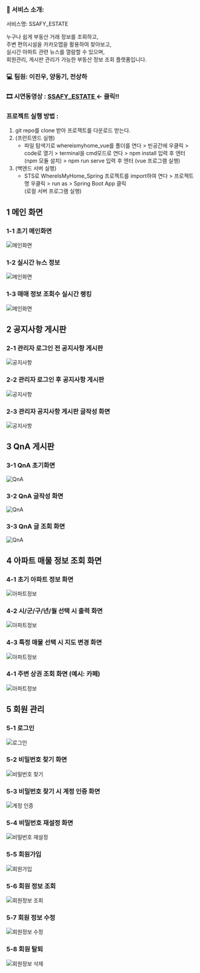 ### 🎤 서비스 소개: 

서비스명: SSAFY_ESTATE <br/>

누구나 쉽게 부동산 거래 정보를 조회하고, <br/>
주변 편의시설을 카카오맵을 활용하여 찾아보고, <br/>
실시간 아파트 관련 뉴스를 열람할 수 있으며, <br/>
회원관리, 게시판 관리가 가능한 부동산 정보 조회 플랫폼입니다. 

### 💻 팀원: 이진우, 양동기, 전상하 

### 🎞️ 시연동영상 : <a href="https://youtu.be/jqtivDjYCYs"> SSAFY_ESTATE </a>  ← 클릭!!

### 프로젝트 실행 방법 :
1. git repo를 clone 받아 프로젝트를 다운로드 받는다. 
2. (프런트엔드 실행) 
    + 파일 탐색기로 whereismyhome_vue를 폴더를 연다 > 빈공간에 우클릭 > code로 열기 > terminal을 cmd모드로 연다 > npm install 입력 후 엔터(npm 모듈 설치) > npm run serve 입력 후 엔터
      (vue 프로그램 실행)
3. (백엔드 서버 실행)
    + STS로 WhereIsMyHome_Spring 프로젝트를 import하여 연다 > 프로젝트명 우클릭 > run as > Spring Boot App 클릭 \
    (로컬 서버 프로그램 실행) 

## 1 메인 화면

### 1-1 초기 메인화면
![메인화면](<./result_imgs/메인화면1.PNG>)

### 1-2 실시간 뉴스 정보
![메인화면](<./result_imgs/메인화면3_실시간뉴스정보.PNG>)

### 1-3 매매 정보 조회수 실시간 랭킹
![메인화면](<./result_imgs/메인화면2_매매정보조회수랭킹.PNG>)

## 2 공지사항 게시판

### 2-1 관리자 로그인 전 공지사항 게시판
![공지사항](<./result_imgs/공지사항1_관리자_로그인전.jpg>)

### 2-2 관리자 로그인 후 공지사항 게시판
![공지사항](<./result_imgs/공지사항2_관리자_로그인후.jpg>)

### 2-3 관리자 공지사항 게시판 글작성 화면
![공지사항](<./result_imgs/공지사항3_관리자_글작성.jpg>)

## 3 QnA 게시판

### 3-1 QnA 초기화면
![QnA](<./result_imgs/QnA1_초기화면.jpg>)

### 3-2 QnA 글작성 화면
![QnA](<./result_imgs/QnA2_글작성화면.jpg>)

### 3-3 QnA 글 조회 화면
![QnA](<./result_imgs/QnA3_글조회화면.jpg>)

## 4 아파트 매물 정보 조회 화면

### 4-1 초기 아파트 정보 화면
![아파트정보](<./result_imgs/아파트정보1_초기화면.PNG>)

### 4-2 시/군/구/년/월 선택 시 출력 화면
![아파트정보](<./result_imgs/아파트정보2_시군구년월_선택화면.PNG>)

### 4-3 특정 매물 선택 시 지도 변경 화면
![아파트정보](<./result_imgs/아파트정보3_특정매물조회화면.PNG>)

### 4-1 주변 상권 조회 화면 (예시: 카페)
![아파트정보](<./result_imgs/아파트정보4_주변카페상권조회.jpg>)

## 5 회원 관리

### 5-1 로그인
![로그인](<./result_imgs/회원관리1_로그인창.jpg>)

### 5-2 비밀번호 찾기 화면
![비밀번호 찾기](<./result_imgs/회원관리2_비밀번호찾기화면.jpg>)

### 5-3 비밀번호 찾기 시 계정 인증 화면
![계정 인증](<./result_imgs/회원관리4_비밀번호찾기_계정인증화면.jpg>)

### 5-4 비밀번호 재설정 화면
![비밀번호 재설정](<./result_imgs/회원관리3_비밀번호재설정화면.jpg>)

### 5-5 회원가입
![회원가입](<./result_imgs/회원관리5_회원가입화면.jpg>)

### 5-6 회원 정보 조회
![회원정보 조회](<./result_imgs/회원관리6_회원정보조회화면.jpg>)

### 5-7 회원 정보 수정
![회원정보 수정](<./result_imgs/회원관리7_회원정보수정화면.jpg>)

### 5-8 회원 탈퇴
![회원정보 삭제](<./result_imgs/회원관리8_회원정보삭제화면.jpg>)
